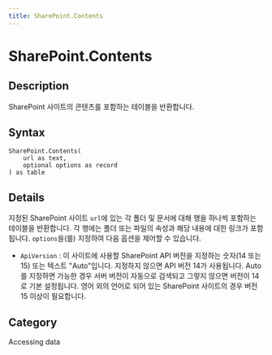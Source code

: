 ```yaml
---
title: SharePoint.Contents
---
```


# SharePoint.Contents


## Description

SharePoint 사이트의 콘텐츠를 포함하는 테이블을 반환합니다.


## Syntax

```powerquery
SharePoint.Contents(
    url as text,
    optional options as record
) as table
```


## Details

지정된 SharePoint 사이트 <code>url</code>에 있는 각 폴더 및 문서에 대해 행을 하나씩 포함하는 테이블을 반환합니다. 각 행에는 폴더 또는 파일의 속성과 해당 내용에 대한 링크가 포함됩니다. <code>options</code>을(를) 지정하여 다음 옵션을 제어할 수 있습니다.    <ul><li><code>ApiVersion</code> : 이 사이트에 사용할 SharePoint API 버전을 지정하는 숫자(14 또는 15) 또는 텍스트 &quot;Auto&quot;입니다. 지정하지 않으면 API 버전 14가 사용됩니다. Auto를 지정하면 가능한 경우 서버 버전이 자동으로 검색되고 그렇지 않으면 버전이 14로 기본 설정됩니다. 영어 외의 언어로 되어 있는 SharePoint 사이트의 경우 버전 15 이상이 필요합니다.</li></ul>    



## Category
Accessing data
